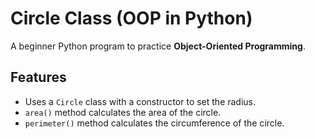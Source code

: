 # Circle Class (OOP in Python)

A beginner Python program to practice **Object-Oriented Programming**.

## Features
- Uses a `Circle` class with a constructor to set the radius.
- `area()` method calculates the area of the circle.
- `perimeter()` method calculates the circumference of the circle.